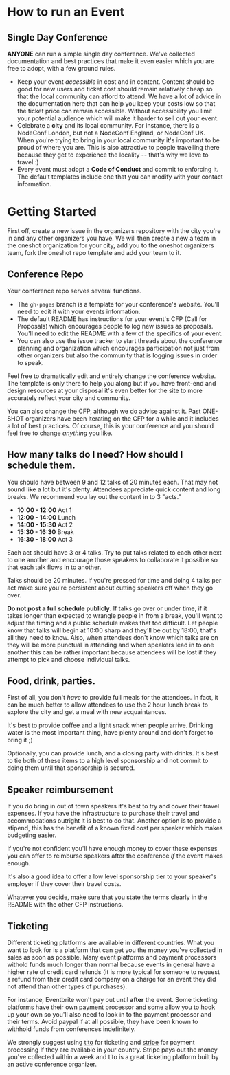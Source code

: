 # How to run an Event

## Single Day Conference

**ANYONE** can run a simple single day conference. We've collected documentation and best practices that make it even easier which you are free to adopt, with a few ground rules.

* Keep your event *accessible* in cost and in content. Content should be good for new users and ticket cost should remain relatively cheap so that the local community can afford to attend. We have a lot of advice in the documentation here that can help you keep your costs low so that the ticket price can remain accessible. Without accessibility you limit your potential audience which will make it harder to sell out your event.
* Celebrate a **city** and its local community. For instance, there is a NodeConf London, but not a NodeConf England, or NodeConf UK. When you're trying to bring in your local community it's important to be proud of where you are. This is also attractive to people travelling there because they get to experience the locality -- that's why we love to travel :)
* Every event must adopt a **Code of Conduct** and commit to enforcing it. The default templates include one that you can modify with your contact information. 

# Getting Started

First off, create a new issue in the organizers repository with the city you're in and any other organizers you have. We will then create a new a team in the oneshot organization for your city, add you to the oneshot organizers team, fork the oneshot repo template and add your team to it.

## Conference Repo

Your conference repo serves several functions.

* The `gh-pages` branch is a template for your conference's website. You'll need to edit it with your events information.
* The default README has instructions for your event's CFP (Call for Proposals) which encourages people to log new issues as proposals. You'll need to edit the README with a few of the specifics of your event.
* You can also use the issue tracker to start threads about the conference planning and organization which encourages participation not just from other organizers but also the community that is logging issues in order to speak.

Feel free to dramatically edit and entirely change the conference website. The template is only there to help you along but if you have front-end and design resources at your disposal it's even better for the site to more accurately reflect your city and community.

You can also change the CFP, although we do advise against it. Past ONE-SHOT organizers have been iterating on the CFP for a while and it includes a lot of best practices. Of course, this is your conference and you should feel free to change *anything* you like.

## How many talks do I need? How should I schedule them.

You should have between 9 and 12 talks of 20 minutes each. That may not sound like a lot but it's plenty. Attendees appreciate quick content and long breaks. We recommend you lay out the content in to 3 "acts."

* **10:00 - 12:00** Act 1
* **12:00 - 14:00** Lunch
* **14:00 - 15:30** Act 2
* **15:30 - 16:30** Break
* **16:30 - 18:00** Act 3

Each act should have 3 or 4 talks. Try to put talks related to each other next to one another and encourage those speakers to collaborate it possible so that each talk flows in to another.

Talks should be 20 minutes. If you're pressed for time and doing 4 talks per act make sure you're persistent about cutting speakers off when they go over.

**Do not post a full schedule publicly**. If talks go over or under time, if it takes longer than expected to wrangle people in from a break, you'll want to adjust the timing and a public schedule makes that too difficult. Let people know that talks will begin at 10:00 sharp and they'll be out by 18:00, that's all they need to know. Also, when attendees don't know which talks are on they will be more punctual in attending and when speakers lead in to one another this can be rather important because attendees will be lost if they attempt to pick and choose individual talks.

## Food, drink, parties.

First of all, you don't *have* to provide full meals for the attendees. In fact, it can be much better to allow attendees to use the 2 hour lunch break to explore the city and get a meal with new acquaintances.

It's best to provide coffee and a light snack when people arrive. Drinking water is the most important thing, have plenty around and don't forget to bring it ;)

Optionally, you can provide lunch, and a closing party with drinks. It's best to tie both of these items to a high level sponsorship and not commit to doing them until that sponsorship is secured.

## Speaker reimbursement

If you do bring in out of town speakers it's best to try and cover their travel expenses. If you have the infrastructure to purchase their travel and accommodations outright it is best to do that. Another option is to provide a stipend, this has the benefit of a known fixed cost per speaker which makes budgeting easier. 

If you're not confident you'll have enough money to cover these expenses you can offer to reimburse speakers after the conference *if* the event makes enough.

It's also a good idea to offer a low level sponsorship tier to your speaker's employer if they cover their travel costs.

Whatever you decide, make sure that you state the terms clearly in the README with the other CFP instructions.

## Ticketing 

Different ticketing platforms are available in different countries. What you want to look for is a platform that can get you the money you've collected in sales as soon as possible. Many event platforms and payment processors withold funds much longer than normal because events in general have a higher rate of credit card refunds (it is more typical for someone to request a refund from their credit card company on a charge for an event they did not attend than other types of purchases). 

For instance, Eventbrite won't pay out until **after** the event. Some ticketing platforms have their own payment processor and some allow you to hook up your own so you'll also need to look in to the payment processor and their terms. Avoid paypal if at all possible, they have been known to withhold funds from conferences indefinitely.

We strongly suggest using [tito](https://ti.to) for ticketing and [stripe](https://stripe.com) for payment processing if they are available in your country. Stripe pays out the money you've collected within a week and tito is a great ticketing platform built by an active conference organizer.
